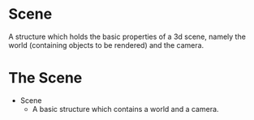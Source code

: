 # Scene

A structure which holds the basic properties of a 3d scene, namely the world (containing objects to be rendered) and the
camera.

# The Scene

- Scene
    - A basic structure which contains a world and a camera.